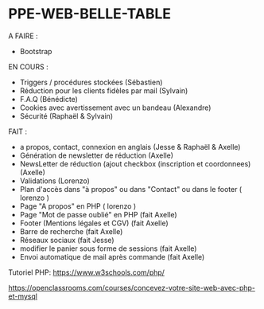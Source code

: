 # PPE-WEB-BELLE-TABLE

A FAIRE :

- Bootstrap

EN COURS :

- Triggers / procédures stockées (Sébastien)
- Réduction pour les clients fidèles par mail (Sylvain)
- F.A.Q (Bénédicte)
- Cookies avec avertissement avec un bandeau (Alexandre)
- Sécurité (Raphaël & Sylvain)


FAIT :

- a propos, contact, connexion en anglais (Jesse & Raphaël & Axelle)
- Génération de newsletter de réduction (Axelle)
- NewsLetter de réduction (ajout checkbox (inscription et coordonnees) (Axelle)
- Validations (Lorenzo)
- Plan d'accès dans "à propos" ou dans "Contact" ou dans le footer ( lorenzo )
- Page "A propos" en PHP ( lorenzo )
- Page "Mot de passe oublié" en PHP (fait Axelle)
- Footer (Mentions légales et CGV) (fait Axelle)
- Barre de recherche (fait Axelle)
- Réseaux sociaux  (fait Jesse)
- modifier le panier sous forme de sessions (fait Axelle)
- Envoi automatique de mail après commande (fait Axelle)

Tutoriel PHP:
https://www.w3schools.com/php/

https://openclassrooms.com/courses/concevez-votre-site-web-avec-php-et-mysql

